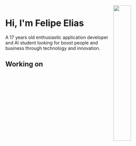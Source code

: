 <img align="right" width="33%" src="https://raw.githubusercontent.com/gist/feponiel/41762a72af22d63885ed7e11e12618b0/raw/714d2a3da41f4d217ed17fc9de20814cc9cbf750/github_card.svg" />
<h1 align="left">Hi, I'm Felipe Elias</h1>

<p align="left">A 17 years old enthusiastic application developer and AI student looking for boost people and business through technology and innovation.</p>

## Working on
<a href="" /></a>

